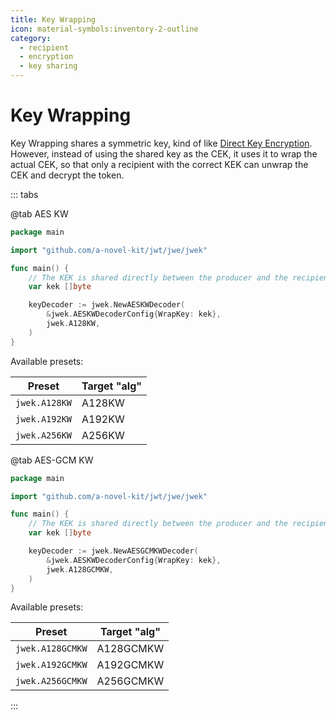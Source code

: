 ```yaml
---
title: Key Wrapping
icon: material-symbols:inventory-2-outline
category:
  - recipient
  - encryption
  - key sharing
---
```


# Key Wrapping

Key Wrapping shares a symmetric key, kind of like [Direct Key Encryption](./direct.md). However, instead of using
the shared key as the CEK, it uses it to wrap the actual CEK, so that only a recipient with the correct KEK can
unwrap the CEK and decrypt the token.

::: tabs

@tab AES KW

```go
package main

import "github.com/a-novel-kit/jwt/jwe/jwek"

func main() {
	// The KEK is shared directly between the producer and the recipient.
	var kek []byte

	keyDecoder := jwek.NewAESKWDecoder(
		&jwek.AESKWDecoderConfig{WrapKey: kek},
		jwek.A128KW,
	)
}
```

Available presets:

| Preset        | Target "alg" |
|---------------|--------------|
| `jwek.A128KW` | A128KW       |
| `jwek.A192KW` | A192KW       |
| `jwek.A256KW` | A256KW       |

@tab AES-GCM KW

```go
package main

import "github.com/a-novel-kit/jwt/jwe/jwek"

func main() {
	// The KEK is shared directly between the producer and the recipient.
	var kek []byte

	keyDecoder := jwek.NewAESGCMKWDecoder(
		&jwek.AESKWDecoderConfig{WrapKey: kek},
		jwek.A128GCMKW,
	)
}
```

Available presets:

| Preset           | Target "alg" |
|------------------|--------------|
| `jwek.A128GCMKW` | A128GCMKW    |
| `jwek.A192GCMKW` | A192GCMKW    |
| `jwek.A256GCMKW` | A256GCMKW    |

:::
